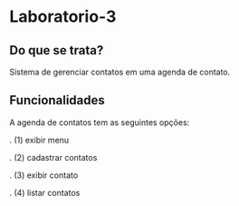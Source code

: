 # Laboratorio-3

## Do que se trata?
Sistema de gerenciar contatos em uma agenda de contato.
## Funcionalidades
A agenda de contatos tem as seguintes opções:

. (1) exibir menu

. (2) cadastrar contatos

. (3) exibir contato

. (4) listar contatos
